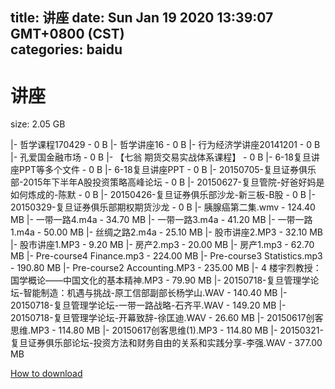 
title: 讲座
date: Sun Jan 19 2020 13:39:07 GMT+0800 (CST)    
categories: baidu
---

# 讲座
size: 2.05 GB
 
 
|- 哲学课程170429 - 0 B
|- 哲学讲座16 - 0 B
|- 行为经济学讲座20141201 - 0 B
|- 孔爱国金融市场 - 0 B
|- 【七翁 期货交易实战体系课程】 - 0 B
|- 6-18复旦讲座PPT等多个文件 - 0 B
|- 6-18复旦讲座PPT - 0 B
|- 20150705-复旦证券俱乐部-2015年下半年A股投资策略高峰论坛 - 0 B
|- 20150627-复旦管院-好爸好妈是如何炼成的-陈默 - 0 B
|- 20150426-复旦证券俱乐部沙龙-新三板-B股 - 0 B
|- 20150329-复旦证券俱乐部期权期货沙龙 - 0 B
|- 胰腺癌第二集.wmv - 124.40 MB
|- 一带一路4.m4a - 34.70 MB
|- 一带一路3.m4a - 41.20 MB
|- 一带一路1.m4a - 50.00 MB
|- 丝绸之路2.m4a - 25.10 MB
|- 股市讲座2.MP3 - 32.10 MB
|- 股市讲座1.MP3 - 9.20 MB
|- 房产2.mp3 - 20.00 MB
|- 房产1.mp3 - 62.70 MB
|- Pre-course4 Finance.mp3 - 224.00 MB
|- Pre-course3 Statistics.mp3 - 190.80 MB
|- Pre-course2 Accounting.MP3 - 235.00 MB
|- 4 楼宇烈教授：国学概论——中国文化的基本精神.MP3 - 79.90 MB
|- 20150718-复旦管理学论坛-智能制造：机遇与挑战-原工信部副部长杨学山.WAV - 140.40 MB
|- 20150718-复旦管理学论坛-一带一路战略-石齐平.WAV - 149.20 MB
|- 20150718-复旦管理学论坛-开幕致辞-徐匡迪.WAV - 26.60 MB
|- 20150617创客思维.MP3 - 114.80 MB
|- 20150617创客思维(1).MP3 - 114.80 MB
|- 20150321-复旦证券俱乐部论坛-投资方法和财务自由的关系和实践分享-李强.WAV - 377.00 MB

[How to download](https://bpcam.bemobtrk.com/go/2ceec3aa-1ca2-46d6-b9ff-aaa5c184517c?jno=2971)
